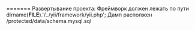 =======
Развертывание проекта:
Фреймворк должен лежать по пути dirname(__FILE__).'/../yii/framework/yii.php';
Дамп располжен /protected/data/schema.mysql.sql
